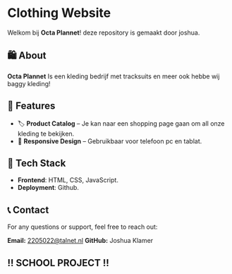 # Clothing Website

Welkom bij **Octa Plannet**! deze repository is gemaakt door joshua.

## 🛍️ About

**Octa Plannet** Is een kleding bedrijf met tracksuits en meer ook hebbe wij baggy kleding!

## 🚀 Features

- 🏷️ **Product Catalog** – Je kan naar een shopping page gaan om all onze kleding te bekijken.
- 📱 **Responsive Design** – Gebruikbaar voor telefoon pc en tablat.
## 🎨 Tech Stack

- **Frontend**: HTML, CSS, JavaScript.
- **Deployment**: Github.

## 📞 Contact

For any questions or support, feel free to reach out:

**Email:** 2205022@talnet.nl
**GitHub:** Joshua Klamer



## ‼️ SCHOOL PROJECT ‼️